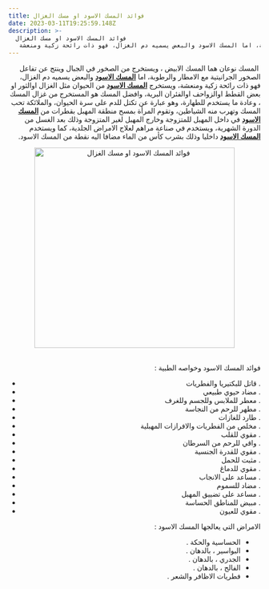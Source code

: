 ```yaml
---
title: فوائد المسك الاسود او مسك الغزال
date: 2023-03-11T19:25:59.148Z
description: >-
  فوائد المسك الاسود او مسك الغزال
   المسك نوعان هما المسك الابيض ، ويستخرج من الصخور في الجبال وينتج عن تفاعل الصخور الجرانيتية مع الامطار والرطوبة، اما المسك الاسود والبعض يسميه دم الغزال، فهو ذات رائحة زكية ومنعشة
---
```

<p dir="rtl" style="text-align: right;">&nbsp;المسك نوعان هما المسك الابيض ، ويستخرج من الصخور في الجبال وينتج عن تفاعل الصخور الجرانيتية مع الامطار والرطوبة، اما <b><a href="https://4u.blogspot.com/2023/03/interest-musk-black-gazelle.html">المسك الاسود</a></b> والبعض يسميه دم الغزال، فهو ذات رائحة زكية ومنعشة، ويستخرج <b><a href="https://4u.blogspot.com/2023/03/interest-musk-black-gazelle.html">المسك الاسود</a></b> من الحيوان مثل الغزال اوالثور او بعض القطط اوالزواحف اوالفئران البرية، وافضل المسك هو المستخرج من غزال المسك ، وعادة ما يستخدم للطهارة، وهو عبارة عن تكتل للدم على سرة الحيوان، والملائكة تحب المسك وتهرب منه الشياطين، وتقوم المرأة بمسح منطقة المهبل بقطرات من <b><a href="https://4u.blogspot.com/2023/03/interest-musk-black-gazelle.html">المسك الاسود</a></b> في داخل المهبل للمتزوجة وخارج المهبل لغير المتزوجة وذلك بعد الغسل من الدورة الشهرية، ويستخدم في صناعة مراهم لعلاج الامراض الجلدية، كما ويستخدم <b><a href="https://4u.blogspot.com/2023/03/interest-musk-black-gazelle.html">المسك الاسود</a></b> داخليا وذلك بشرب كأس من الماء مضافا اليه نقطة من المسك الاسود.</p><div class="separator" style="clear: both; text-align: center;"><a href="https://blogger.googleusercontent.com/img/b/R29vZ2xl/AVvXsEjOomgDckrZB0rIJj-FGy-OGxmZFtwBI5_d8pJM5nTeVDBco2XwJqcMJkYM7kR8wkQ0uBfSaAo06NS6N6LDRGHZuKqjytQrckd4YXyrtDhpXxSteoWTpFBp8GEGM8J31g3zXL_KVnj2S0WuyzfJp-I35WPq_ZdXpnpdZEpR7KrHwZDqJAULJODMo3LC/s1000/interest-musk-black-gazelle.webp" imageanchor="1" style="margin-left: 1em; margin-right: 1em;"><img alt="فوائد المسك الاسود او مسك الغزال" border="0" data-original-height="1000" data-original-width="1000" height="400" src="https://blogger.googleusercontent.com/img/b/R29vZ2xl/AVvXsEjOomgDckrZB0rIJj-FGy-OGxmZFtwBI5_d8pJM5nTeVDBco2XwJqcMJkYM7kR8wkQ0uBfSaAo06NS6N6LDRGHZuKqjytQrckd4YXyrtDhpXxSteoWTpFBp8GEGM8J31g3zXL_KVnj2S0WuyzfJp-I35WPq_ZdXpnpdZEpR7KrHwZDqJAULJODMo3LC/w400-h400/interest-musk-black-gazelle.webp" title="فوائد المسك الاسود او مسك الغزال" width="400" /></a></div><br /><p dir="rtl" style="text-align: right;">فوائد المسك الاسود وخواصه الطبية :</p><p dir="rtl" style="text-align: right;"></p><ul style="text-align: right;"><li>قاتل للبكتيريا والفطريات .</li><li>مضاد حيوي طبيعي .</li><li>معطر للملابس وللجسم وللغرف .</li><li>مطهر للرحم من النجاسة .</li><li>طارد للغازات .</li><li>مخلص من الفطريات والافرازات المهبلية .</li><li>مقوي للقلب .</li><li>واقي للرحم من السرطان .</li><li>مقوي للقدرة الجنسية .</li><li>مثبت للحمل .</li><li>مقوي للدماغ .</li><li>مساعد على الانجاب .</li><li>مضاد للسموم .</li><li>مساعد على تضييق المهبل .</li><li>مبيض للمناطق الحساسة .</li><li>مقوي للعيون .</li></ul><p></p><div dir="rtl" style="text-align: right;">الامراض التي يعالجها المسك الاسود :</div><div dir="rtl" style="text-align: right;"><div dir="rtl"><ul style="text-align: right;"><li>الحساسية والحكة .</li><li>البواسير ، بالدهان .</li><li>الجدري ، بالدهان .</li><li>الفالج ، بالدهان .</li><li>فطريات الاظافر والشعر .</li></ul></div></div>